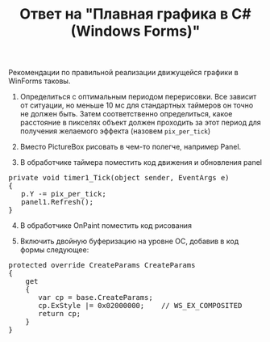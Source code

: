 ﻿---
title: "Ответ на \"Плавная графика в C# (Windows Forms)\""
se.owner.user_id: 240512
se.owner.display_name: "MSDN.WhiteKnight"
se.owner.link: "https://ru.stackoverflow.com/users/240512/msdn-whiteknight"
se.answer_id: 717438
se.question_id: 716785
se.post_type: answer
se.is_accepted: True
---
<p>Рекомендации по правильной реализации движущейся графики в WinForms таковы.</p>

<ol>
<li><p>Определиться с оптимальным периодом перерисовки. Все зависит от ситуации, но меньше 10 мс для стандартных таймеров он точно не должен быть. Затем соответственно определиться, какое расстояние в пикселях объект должен проходить за этот период для получения желаемого эффекта (назовем <code>pix_per_tick</code>)</p></li>
<li><p>Вместо PictureBox рисовать в чем-то полегче, например Panel.</p></li>
<li><p>В обработчике таймера поместить код движения и обновления panel</p></li>
</ol>

<pre>private void timer1_Tick(object sender, EventArgs e)
{
   p.Y -= pix_per_tick;            
   panel1.Refresh();
}</pre>

<ol start="4">
<li><p>В обработчике OnPaint поместить код рисования</p></li>
<li><p>Включить двойную буферизацию на уровне ОС, добавив в код формы следующее:</p></li>
</ol>

<pre>protected override CreateParams CreateParams
{
    get
    {
       var cp = base.CreateParams;
       cp.ExStyle |= 0x02000000;    // WS_EX_COMPOSITED
       return cp;
    }
}</pre>
